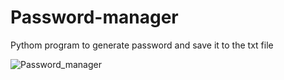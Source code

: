 # Password-manager
 
 Pythom program to generate password and save it to the txt file 
 
![Password_manager](https://user-images.githubusercontent.com/97703238/190681381-5aa1e22a-93ae-41db-a541-566f4cbf5986.jpg)
